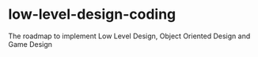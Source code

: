 # low-level-design-coding
The roadmap to implement Low Level Design, Object Oriented Design and Game Design
